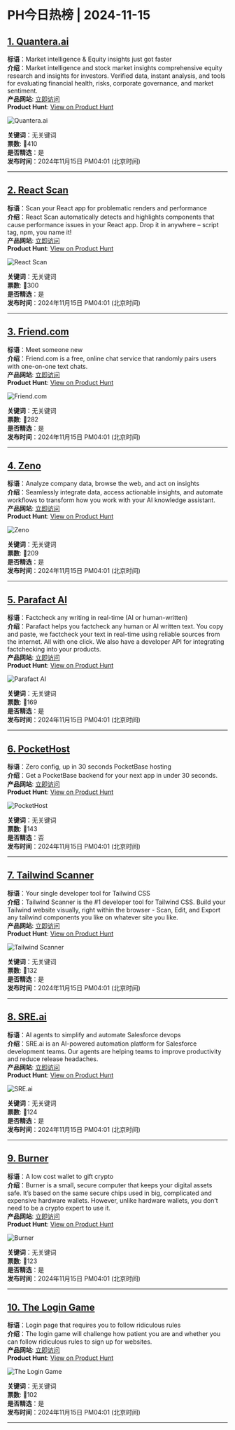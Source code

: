 # PH今日热榜 | 2024-11-15

## [1. Quantera.ai](https://www.producthunt.com/posts/quantera-ai?utm_campaign=producthunt-api&utm_medium=api-v2&utm_source=Application%3A+linewalker+%28ID%3A+135281%29)  
**标语**：Market intelligence & Equity insights just got faster  
**介绍**：Market intelligence and stock market insights comprehensive equity research and insights for investors. Verified data, instant analysis, and tools for evaluating financial health, risks, corporate governance, and market sentiment.  
**产品网站**: [立即访问](https://www.producthunt.com/r/4OIJFJ25OJGYRO?utm_campaign=producthunt-api&utm_medium=api-v2&utm_source=Application%3A+linewalker+%28ID%3A+135281%29)  
**Product Hunt**: [View on Product Hunt](https://www.producthunt.com/posts/quantera-ai?utm_campaign=producthunt-api&utm_medium=api-v2&utm_source=Application%3A+linewalker+%28ID%3A+135281%29)  

![Quantera.ai](https://ph-files.imgix.net/63a44151-f06c-4252-8259-6276896a8442.png?auto=format&fit=crop&frame=1&h=512&w=1024)  

**关键词**：无关键词  
**票数**: 🔺410  
**是否精选**：是  
**发布时间**：2024年11月15日 PM04:01 (北京时间)  

---

## [2. React Scan](https://www.producthunt.com/posts/react-scan?utm_campaign=producthunt-api&utm_medium=api-v2&utm_source=Application%3A+linewalker+%28ID%3A+135281%29)  
**标语**：Scan your React app for problematic renders and performance  
**介绍**：React Scan automatically detects and highlights components that cause performance issues in your React app. Drop it in anywhere – script tag, npm, you name it!  
**产品网站**: [立即访问](https://www.producthunt.com/r/AKI2ZQISKUIBFP?utm_campaign=producthunt-api&utm_medium=api-v2&utm_source=Application%3A+linewalker+%28ID%3A+135281%29)  
**Product Hunt**: [View on Product Hunt](https://www.producthunt.com/posts/react-scan?utm_campaign=producthunt-api&utm_medium=api-v2&utm_source=Application%3A+linewalker+%28ID%3A+135281%29)  

![React Scan](https://ph-files.imgix.net/9ecc236a-4b42-4b20-b123-6125306e2fc7.png?auto=format&fit=crop&frame=1&h=512&w=1024)  

**关键词**：无关键词  
**票数**: 🔺300  
**是否精选**：是  
**发布时间**：2024年11月15日 PM04:01 (北京时间)  

---

## [3. Friend.com](https://www.producthunt.com/posts/friend-com?utm_campaign=producthunt-api&utm_medium=api-v2&utm_source=Application%3A+linewalker+%28ID%3A+135281%29)  
**标语**：Meet someone new  
**介绍**：Friend.com is a free, online chat service that randomly pairs users with one-on-one text chats.  
**产品网站**: [立即访问](https://www.producthunt.com/r/LQN5MTKCVQK5G6?utm_campaign=producthunt-api&utm_medium=api-v2&utm_source=Application%3A+linewalker+%28ID%3A+135281%29)  
**Product Hunt**: [View on Product Hunt](https://www.producthunt.com/posts/friend-com?utm_campaign=producthunt-api&utm_medium=api-v2&utm_source=Application%3A+linewalker+%28ID%3A+135281%29)  

![Friend.com](https://ph-files.imgix.net/67e836b3-aae7-4536-9cca-48b7755cfbfc.png?auto=format&fit=crop&frame=1&h=512&w=1024)  

**关键词**：无关键词  
**票数**: 🔺282  
**是否精选**：是  
**发布时间**：2024年11月15日 PM04:01 (北京时间)  

---

## [4. Zeno](https://www.producthunt.com/posts/zeno?utm_campaign=producthunt-api&utm_medium=api-v2&utm_source=Application%3A+linewalker+%28ID%3A+135281%29)  
**标语**：Analyze company data, browse the web, and act on insights  
**介绍**：Seamlessly integrate data, access actionable insights, and automate workflows to transform how you work with your AI knowledge assistant.  
**产品网站**: [立即访问](https://www.producthunt.com/r/IT66W7PBF6DJVI?utm_campaign=producthunt-api&utm_medium=api-v2&utm_source=Application%3A+linewalker+%28ID%3A+135281%29)  
**Product Hunt**: [View on Product Hunt](https://www.producthunt.com/posts/zeno?utm_campaign=producthunt-api&utm_medium=api-v2&utm_source=Application%3A+linewalker+%28ID%3A+135281%29)  

![Zeno](https://ph-files.imgix.net/d9875d37-1941-42e6-987b-f214b4aee32a.png?auto=format&fit=crop&frame=1&h=512&w=1024)  

**关键词**：无关键词  
**票数**: 🔺209  
**是否精选**：是  
**发布时间**：2024年11月15日 PM04:01 (北京时间)  

---

## [5. Parafact AI](https://www.producthunt.com/posts/parafact-ai?utm_campaign=producthunt-api&utm_medium=api-v2&utm_source=Application%3A+linewalker+%28ID%3A+135281%29)  
**标语**：Factcheck any writing in real-time (AI or human-written)  
**介绍**：Parafact helps you factcheck any human or AI written text. You copy and paste, we factcheck your text in real-time using reliable sources from the internet. All with one click. We also have a developer API for integrating factchecking into your products.  
**产品网站**: [立即访问](https://www.producthunt.com/r/6V4PLP2HRNMJCZ?utm_campaign=producthunt-api&utm_medium=api-v2&utm_source=Application%3A+linewalker+%28ID%3A+135281%29)  
**Product Hunt**: [View on Product Hunt](https://www.producthunt.com/posts/parafact-ai?utm_campaign=producthunt-api&utm_medium=api-v2&utm_source=Application%3A+linewalker+%28ID%3A+135281%29)  

![Parafact AI](https://ph-files.imgix.net/0769ea8f-ff24-469a-88b1-53236eaf4c6a.png?auto=format&fit=crop&frame=1&h=512&w=1024)  

**关键词**：无关键词  
**票数**: 🔺169  
**是否精选**：是  
**发布时间**：2024年11月15日 PM04:01 (北京时间)  

---

## [6. PocketHost](https://www.producthunt.com/posts/pockethost?utm_campaign=producthunt-api&utm_medium=api-v2&utm_source=Application%3A+linewalker+%28ID%3A+135281%29)  
**标语**：Zero config, up in 30 seconds PocketBase hosting  
**介绍**：Get a PocketBase backend for your next app in under 30 seconds.  
**产品网站**: [立即访问](https://www.producthunt.com/r/UAM526BS3CBWIZ?utm_campaign=producthunt-api&utm_medium=api-v2&utm_source=Application%3A+linewalker+%28ID%3A+135281%29)  
**Product Hunt**: [View on Product Hunt](https://www.producthunt.com/posts/pockethost?utm_campaign=producthunt-api&utm_medium=api-v2&utm_source=Application%3A+linewalker+%28ID%3A+135281%29)  

![PocketHost](https://ph-files.imgix.net/f9878902-a6d1-425c-ae72-8580110094fa.avif?auto=format&fit=crop&frame=1&h=512&w=1024)  

**关键词**：无关键词  
**票数**: 🔺143  
**是否精选**：否  
**发布时间**：2024年11月15日 PM04:01 (北京时间)  

---

## [7. Tailwind Scanner](https://www.producthunt.com/posts/tailwind-scanner?utm_campaign=producthunt-api&utm_medium=api-v2&utm_source=Application%3A+linewalker+%28ID%3A+135281%29)  
**标语**：Your single developer tool for Tailwind CSS  
**介绍**：Tailwind Scanner is the #1 developer tool for Tailwind CSS. Build your Tailwind website visually, right within the browser - Scan, Edit, and Export any tailwind components you like on whatever site you like.  
**产品网站**: [立即访问](https://www.producthunt.com/r/WP7LNH3XJOGGWE?utm_campaign=producthunt-api&utm_medium=api-v2&utm_source=Application%3A+linewalker+%28ID%3A+135281%29)  
**Product Hunt**: [View on Product Hunt](https://www.producthunt.com/posts/tailwind-scanner?utm_campaign=producthunt-api&utm_medium=api-v2&utm_source=Application%3A+linewalker+%28ID%3A+135281%29)  

![Tailwind Scanner](https://ph-files.imgix.net/fac5ae4a-efcd-4a69-ae48-faebe7051537.png?auto=format&fit=crop&frame=1&h=512&w=1024)  

**关键词**：无关键词  
**票数**: 🔺132  
**是否精选**：是  
**发布时间**：2024年11月15日 PM04:01 (北京时间)  

---

## [8. SRE.ai](https://www.producthunt.com/posts/sre-ai?utm_campaign=producthunt-api&utm_medium=api-v2&utm_source=Application%3A+linewalker+%28ID%3A+135281%29)  
**标语**：AI agents to simplify and automate Salesforce devops  
**介绍**：SRE.ai is an AI-powered automation platform for Salesforce development teams. Our agents are helping teams to improve productivity and reduce release headaches.  
**产品网站**: [立即访问](https://www.producthunt.com/r/I6QEE6DIFEE5ZN?utm_campaign=producthunt-api&utm_medium=api-v2&utm_source=Application%3A+linewalker+%28ID%3A+135281%29)  
**Product Hunt**: [View on Product Hunt](https://www.producthunt.com/posts/sre-ai?utm_campaign=producthunt-api&utm_medium=api-v2&utm_source=Application%3A+linewalker+%28ID%3A+135281%29)  

![SRE.ai](https://ph-files.imgix.net/ab077c14-7f20-4371-82d7-14842a925640.png?auto=format&fit=crop&frame=1&h=512&w=1024)  

**关键词**：无关键词  
**票数**: 🔺124  
**是否精选**：是  
**发布时间**：2024年11月15日 PM04:01 (北京时间)  

---

## [9. Burner](https://www.producthunt.com/posts/burner-2?utm_campaign=producthunt-api&utm_medium=api-v2&utm_source=Application%3A+linewalker+%28ID%3A+135281%29)  
**标语**：A low cost wallet to gift crypto  
**介绍**：Burner is a small, secure computer that keeps your digital assets safe. It’s based on the same secure chips used in big, complicated and expensive hardware wallets. However, unlike hardware wallets, you don’t need to be a crypto expert to use it.  
**产品网站**: [立即访问](https://www.producthunt.com/r/2B37SXIWKL5QJ6?utm_campaign=producthunt-api&utm_medium=api-v2&utm_source=Application%3A+linewalker+%28ID%3A+135281%29)  
**Product Hunt**: [View on Product Hunt](https://www.producthunt.com/posts/burner-2?utm_campaign=producthunt-api&utm_medium=api-v2&utm_source=Application%3A+linewalker+%28ID%3A+135281%29)  

![Burner](https://ph-files.imgix.net/44b41d50-d2d4-49e8-802e-b63cf97225bd.jpeg?auto=format&fit=crop&frame=1&h=512&w=1024)  

**关键词**：无关键词  
**票数**: 🔺123  
**是否精选**：是  
**发布时间**：2024年11月15日 PM04:01 (北京时间)  

---

## [10. The Login Game](https://www.producthunt.com/posts/the-login-game?utm_campaign=producthunt-api&utm_medium=api-v2&utm_source=Application%3A+linewalker+%28ID%3A+135281%29)  
**标语**：Login page that requires you to follow ridiculous rules  
**介绍**：The login game will challenge how patient you are and whether you can follow ridiculous rules to sign up for websites.  
**产品网站**: [立即访问](https://www.producthunt.com/r/GW4CBGCT4BSDRA?utm_campaign=producthunt-api&utm_medium=api-v2&utm_source=Application%3A+linewalker+%28ID%3A+135281%29)  
**Product Hunt**: [View on Product Hunt](https://www.producthunt.com/posts/the-login-game?utm_campaign=producthunt-api&utm_medium=api-v2&utm_source=Application%3A+linewalker+%28ID%3A+135281%29)  

![The Login Game](https://ph-files.imgix.net/9468a5c0-4d18-48a5-a027-acc1b22bf044.jpeg?auto=format&fit=crop&frame=1&h=512&w=1024)  

**关键词**：无关键词  
**票数**: 🔺102  
**是否精选**：是  
**发布时间**：2024年11月15日 PM04:01 (北京时间)  

---

